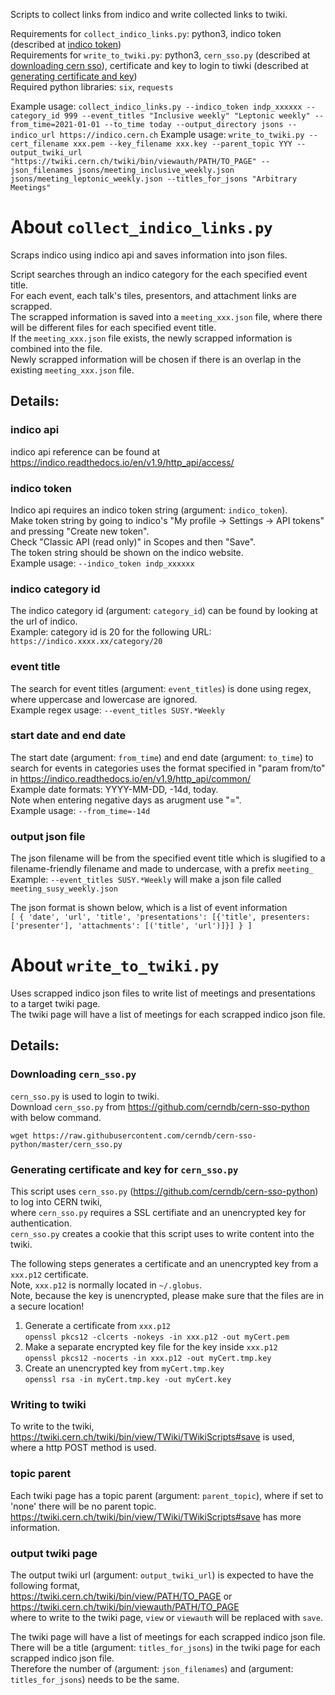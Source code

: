 Scripts to collect links from indico and write collected links to twiki.

Requirements for `collect_indico_links.py`: python3, indico token (described at [indico token](#indico_token))  
Requirements for `write_to_twiki.py`: python3, `cern_sso.py` (described at [downloading cern sso](#cern_sso)), certificate and key to login to tiwki (described at [generating certificate and key](#cert_key))  
Required python libraries: `six`, `requests`

Example usage: `collect_indico_links.py --indico_token indp_xxxxxx --category_id 999 --event_titles "Inclusive weekly" "Leptonic weekly" --from_time=2021-01-01 --to_time today --output_directory jsons --indico_url https://indico.cern.ch`
Example usage: `write_to_twiki.py --cert_filename xxx.pem --key_filename xxx.key --parent_topic YYY --output_twiki_url "https://twiki.cern.ch/twiki/bin/viewauth/PATH/TO_PAGE" --json_filenames jsons/meeting_inclusive_weekly.json jsons/meeting_leptonic_weekly.json --titles_for_jsons "Arbitrary Meetings"`

# About `collect_indico_links.py`

Scraps indico using indico api and saves information into json files.

Script searches through an indico category for the each specified event title.  
For each event, each talk's tiles, presentors, and attachment links are scrapped.  
The scrapped information is saved into a `meeting_xxx.json` file, where there will be different files for each specified event title.  
If the `meeting_xxx.json` file exists, the newly scrapped information is combined into the file.  
Newly scrapped information will be chosen if there is an overlap in the existing `meeting_xxx.json` file.  

## Details:

### indico api
indico api reference can be found at https://indico.readthedocs.io/en/v1.9/http_api/access/

### <a name="indico_token"></a>indico token 
Indico api requires an indico token string (argument: `indico_token`).  
Make token string by going to indico's "My profile -> Settings -> API tokens" and pressing "Create new token".  
Check "Classic API (read only)" in Scopes and then "Save".  
The token string should be shown on the indico website.  
Example usage: `--indico_token indp_xxxxxx`  

### indico category id
The indico category id (argument: `category_id`) can be found by looking at the url of indico.  
Example: category id is 20 for the following URL: `https://indico.xxxx.xx/category/20`

### event title
The search for event titles (argument: `event_titles`) is done using regex, where uppercase and lowercase are ignored.  
Example regex usage: `--event_titles SUSY.*Weekly`

### start date and end date
The start date (argument: `from_time`) and end date (argument: `to_time`) to search for events in categories uses the format specified in "param from/to" in https://indico.readthedocs.io/en/v1.9/http_api/common/  
Example date formats: YYYY-MM-DD, -14d, today.  
Note when entering negative days as arugment use "=".  
Example usage: `--from_time=-14d`  

### output json file
The json filename will be from the specified event title which is slugified to a filename-friendly filename and made to undercase, with a prefix `meeting_`
Example: `--event_titles SUSY.*Weekly` will make a json file called `meeting_susy_weekly.json`

The json format is shown below, which is a list of event information  
`[ { 'date', 'url', 'title', 'presentations': [{'title', presenters:['presenter'], 'attachments': [('title', 'url')]}] } ]`

# About `write_to_twiki.py`

Uses scrapped indico json files to write list of meetings and presentations to a target twiki page.  
The twiki page will have a list of meetings for each scrapped indico json file.  

## Details: 

### <a name="cern_sso"></a>Downloading `cern_sso.py`

`cern_sso.py` is used to login to twiki.  
Download `cern_sso.py` from https://github.com/cerndb/cern-sso-python with below command.  

`wget https://raw.githubusercontent.com/cerndb/cern-sso-python/master/cern_sso.py`

### <a name="cert_key"></a>Generating certificate and key for `cern_sso.py`

This script uses `cern_sso.py` (https://github.com/cerndb/cern-sso-python) to log into CERN twiki,  
where `cern_sso.py` requires a SSL certifiate and an unencrypted key for authentication.  
`cern_sso.py` creates a cookie that this script uses to write content into the twiki.

The following steps generates a certificate and an unencrypted key from a `xxx.p12` certificate.  
Note, `xxx.p12` is normally located in `~/.globus`.  
Note, because the key is unencrypted, please make sure that the files are in a secure location!  
1. Generate a certificate from `xxx.p12`  
`openssl pkcs12 -clcerts -nokeys -in xxx.p12 -out myCert.pem`  
2. Make a separate encrypted key file for the key inside `xxx.p12`  
`openssl pkcs12 -nocerts -in xxx.p12 -out myCert.tmp.key`  
3. Create an unencrypted key from `myCert.tmp.key`  
`openssl rsa -in myCert.tmp.key -out myCert.key`  

### Writing to twiki

To write to the twiki, https://twiki.cern.ch/twiki/bin/view/TWiki/TWikiScripts#save is used,  
where a http POST method is used.

### topic parent

Each twiki page has a topic parent (argument: `parent_topic`), where if set to 'none' there will be no parent topic.  
https://twiki.cern.ch/twiki/bin/view/TWiki/TWikiScripts#save has more information.

### output twiki page

The output twiki url (argument: `output_twiki_url`) is expected to have the following format,  
https://twiki.cern.ch/twiki/bin/view/PATH/TO_PAGE or https://twiki.cern.ch/twiki/bin/viewauth/PATH/TO_PAGE  
where to write to the twiki page, `view` or `viewauth` will be replaced with `save`.  

The twiki page will have a list of meetings for each scrapped indico json file.  
There will be a title (argument: `titles_for_jsons`) in the twiki page for each scrapped indico json file.  
Therefore the number of (argument: `json_filenames`) and (argument: `titles_for_jsons`) needs to be the same.
